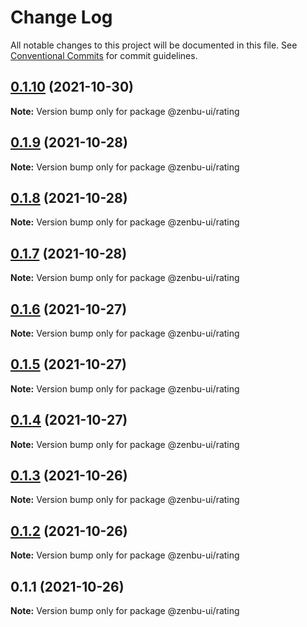 # Change Log

All notable changes to this project will be documented in this file.
See [Conventional Commits](https://conventionalcommits.org) for commit guidelines.

## [0.1.10](https://github.com/KodepandaID/zenbu-ui/compare/@zenbu-ui/rating@0.1.9...@zenbu-ui/rating@0.1.10) (2021-10-30)

**Note:** Version bump only for package @zenbu-ui/rating





## [0.1.9](https://github.com/KodepandaID/zenbu-ui/compare/@zenbu-ui/rating@0.1.8...@zenbu-ui/rating@0.1.9) (2021-10-28)

**Note:** Version bump only for package @zenbu-ui/rating





## [0.1.8](https://github.com/KodepandaID/zenbu-ui/compare/@zenbu-ui/rating@0.1.7...@zenbu-ui/rating@0.1.8) (2021-10-28)

**Note:** Version bump only for package @zenbu-ui/rating





## [0.1.7](https://github.com/KodepandaID/zenbu-ui/compare/@zenbu-ui/rating@0.1.6...@zenbu-ui/rating@0.1.7) (2021-10-28)

**Note:** Version bump only for package @zenbu-ui/rating





## [0.1.6](https://github.com/KodepandaID/zenbu-ui/compare/@zenbu-ui/rating@0.1.5...@zenbu-ui/rating@0.1.6) (2021-10-27)

**Note:** Version bump only for package @zenbu-ui/rating





## [0.1.5](https://github.com/KodepandaID/zenbu-ui/compare/@zenbu-ui/rating@0.1.4...@zenbu-ui/rating@0.1.5) (2021-10-27)

**Note:** Version bump only for package @zenbu-ui/rating





## [0.1.4](https://github.com/KodepandaID/zenbu-ui/compare/@zenbu-ui/rating@0.1.3...@zenbu-ui/rating@0.1.4) (2021-10-27)

**Note:** Version bump only for package @zenbu-ui/rating





## [0.1.3](https://github.com/KodepandaID/zenbu-ui/compare/@zenbu-ui/rating@0.1.2...@zenbu-ui/rating@0.1.3) (2021-10-26)

**Note:** Version bump only for package @zenbu-ui/rating





## [0.1.2](https://github.com/KodepandaID/zenbu-ui/compare/@zenbu-ui/rating@0.1.1...@zenbu-ui/rating@0.1.2) (2021-10-26)

**Note:** Version bump only for package @zenbu-ui/rating





## 0.1.1 (2021-10-26)

**Note:** Version bump only for package @zenbu-ui/rating
